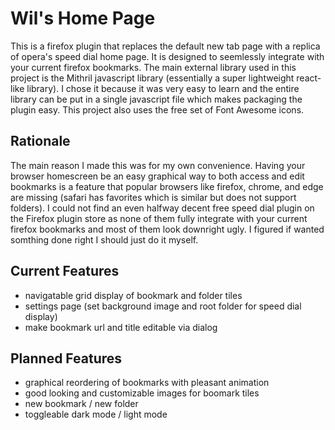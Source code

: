# Wil's Home Page
This is a firefox plugin that replaces the default new tab page with a replica of opera's speed dial home page. It is designed to seemlessly integrate with your current firefox bookmarks. The main external library used in this project is the Mithril javascript library (essentially a super lightweight react-like library). I chose it because it was very easy to learn and the entire library can be put in a single javascript file which makes packaging the plugin easy. This project also uses the free set of Font Awesome icons.

## Rationale
The main reason I made this was for my own convenience. Having your browser homescreen be an easy graphical way to both access and edit bookmarks is a feature that popular browsers like firefox, chrome, and edge are missing (safari has favorites which is similar but does not support folders). I could not find an even halfway decent free speed dial plugin on the Firefox plugin store as none of them fully integrate with your current firefox bookmarks and most of them look downright ugly. I figured if wanted somthing done right I should just do it myself.

## Current Features
* navigatable grid display of bookmark and folder tiles
* settings page (set background image and root folder for speed dial display)
* make bookmark url and title editable via dialog

## Planned Features
* graphical reordering of bookmarks with pleasant animation
* good looking and customizable images for boomark tiles
* new bookmark / new folder
* toggleable dark mode / light mode
